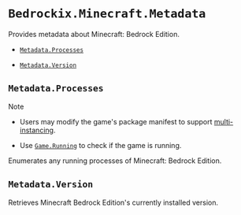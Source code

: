 # `Bedrockix.Minecraft.Metadata`

Provides metadata about Minecraft: Bedrock Edition.

- [`Metadata.Processes`](#metadataprocesses)

- [`Metadata.Version`](#metadataversion)

## `Metadata.Processes`

> [!NOTE]
> - Users may modify the game's package manifest to support [multi-instancing](https://learn.microsoft.com/en-us/windows/uwp/launch-resume/multi-instance-uwp).
>
> - Use [`Game.Running`](Bedrockix.Minecraft.Game.md#gamerunning) to check if the game is running.

Enumerates any running processes of Minecraft: Bedrock Edition.

## `Metadata.Version`

 Retrieves Minecraft Bedrock Edition's currently installed version.